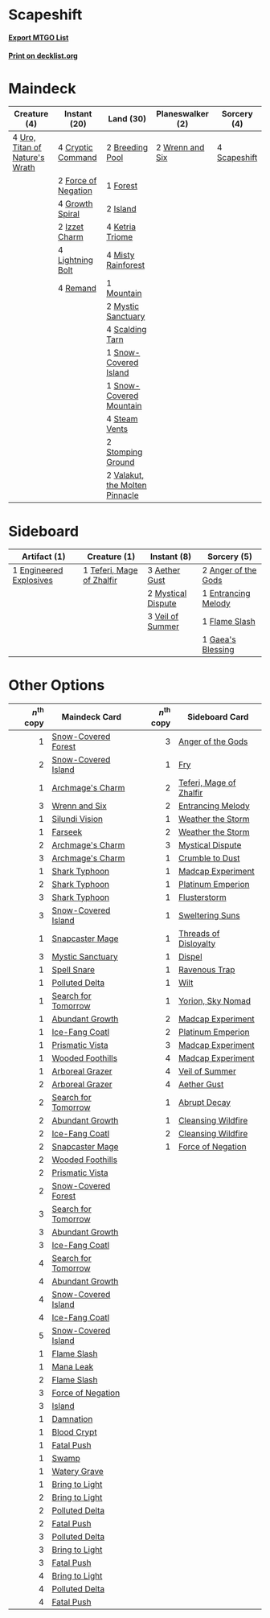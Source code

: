 # Scapeshift

#### [Export MTGO List](../collection/Scapeshift/Scapeshift.txt)
#### [Print on decklist.org](http://decklist.org/?deckmain=2%09Breeding%20Pool%0A4%09Cryptic%20Command%0A2%09Force%20of%20Negation%0A1%09Forest%0A4%09Growth%20Spiral%0A2%09Island%0A2%09Izzet%20Charm%0A4%09Ketria%20Triome%0A4%09Lightning%20Bolt%0A4%09Misty%20Rainforest%0A1%09Mountain%0A2%09Mystic%20Sanctuary%0A4%09Remand%0A4%09Scalding%20Tarn%0A4%09Scapeshift%0A1%09Snow-Covered%20Island%0A1%09Snow-Covered%20Mountain%0A4%09Steam%20Vents%0A2%09Stomping%20Ground%0A4%09Uro,%20Titan%20of%20Nature's%20Wrath%0A2%09Valakut,%20the%20Molten%20Pinnacle%0A2%09Wrenn%20and%20Six&deckside=3%09Aether%20Gust%0A2%09Anger%20of%20the%20Gods%0A1%09Engineered%20Explosives%0A1%09Entrancing%20Melody%0A1%09Flame%20Slash%0A1%09Gaea's%20Blessing%0A2%09Mystical%20Dispute%0A1%09Teferi,%20Mage%20of%20Zhalfir%0A3%09Veil%20of%20Summer)
# Maindeck

|                                              Creature (4)                                               |                                         Instant (20)                                         |                                                Land (30)                                                |                                     Planeswalker (2)                                     |                                      Sorcery (4)                                      |
|---------------------------------------------------------------------------------------------------------|----------------------------------------------------------------------------------------------|---------------------------------------------------------------------------------------------------------|------------------------------------------------------------------------------------------|---------------------------------------------------------------------------------------|
|4 [Uro, Titan of Nature's Wrath](http://gatherer.wizards.com/Pages/Card/Details.aspx?multiverseid=476480)|4 [Cryptic Command](http://gatherer.wizards.com/Pages/Card/Details.aspx?multiverseid=438614)  |2 [Breeding Pool](http://gatherer.wizards.com/Pages/Card/Details.aspx?multiverseid=97088)                |2 [Wrenn and Six](http://gatherer.wizards.com/Pages/Card/Details.aspx?multiverseid=464166)|4 [Scapeshift](http://gatherer.wizards.com/Pages/Card/Details.aspx?multiverseid=447337)|
|                                                                                                         |2 [Force of Negation](http://gatherer.wizards.com/Pages/Card/Details.aspx?multiverseid=464001)|1 [Forest](http://gatherer.wizards.com/Pages/Card/Details.aspx?multiverseid=439860)                      |                                                                                          |                                                                                       |
|                                                                                                         |4 [Growth Spiral](http://gatherer.wizards.com/Pages/Card/Details.aspx?multiverseid=457322)    |2 [Island](http://gatherer.wizards.com/Pages/Card/Details.aspx?multiverseid=439857)                      |                                                                                          |                                                                                       |
|                                                                                                         |2 [Izzet Charm](http://gatherer.wizards.com/Pages/Card/Details.aspx?multiverseid=338413)      |4 [Ketria Triome](http://gatherer.wizards.com/Pages/Card/Details.aspx?multiverseid=479770)               |                                                                                          |                                                                                       |
|                                                                                                         |4 [Lightning Bolt](http://gatherer.wizards.com/Pages/Card/Details.aspx?multiverseid=806)      |4 [Misty Rainforest](http://gatherer.wizards.com/Pages/Card/Details.aspx?multiverseid=405102)            |                                                                                          |                                                                                       |
|                                                                                                         |4 [Remand](http://gatherer.wizards.com/Pages/Card/Details.aspx?multiverseid=380255)           |1 [Mountain](http://gatherer.wizards.com/Pages/Card/Details.aspx?multiverseid=439859)                    |                                                                                          |                                                                                       |
|                                                                                                         |                                                                                              |2 [Mystic Sanctuary](http://gatherer.wizards.com/Pages/Card/Details.aspx?multiverseid=473209)            |                                                                                          |                                                                                       |
|                                                                                                         |                                                                                              |4 [Scalding Tarn](http://gatherer.wizards.com/Pages/Card/Details.aspx?multiverseid=405107)               |                                                                                          |                                                                                       |
|                                                                                                         |                                                                                              |1 [Snow-Covered Island](http://gatherer.wizards.com/Pages/Card/Details.aspx?multiverseid=121130)         |                                                                                          |                                                                                       |
|                                                                                                         |                                                                                              |1 [Snow-Covered Mountain](http://gatherer.wizards.com/Pages/Card/Details.aspx?multiverseid=121233)       |                                                                                          |                                                                                       |
|                                                                                                         |                                                                                              |4 [Steam Vents](http://gatherer.wizards.com/Pages/Card/Details.aspx?multiverseid=405109)                 |                                                                                          |                                                                                       |
|                                                                                                         |                                                                                              |2 [Stomping Ground](http://gatherer.wizards.com/Pages/Card/Details.aspx?multiverseid=405110)             |                                                                                          |                                                                                       |
|                                                                                                         |                                                                                              |2 [Valakut, the Molten Pinnacle](http://gatherer.wizards.com/Pages/Card/Details.aspx?multiverseid=190400)|                                                                                          |                                                                                       |


# Sideboard

|                                          Artifact (1)                                           |                                            Creature (1)                                            |                                         Instant (8)                                         |                                         Sorcery (5)                                          |
|-------------------------------------------------------------------------------------------------|----------------------------------------------------------------------------------------------------|---------------------------------------------------------------------------------------------|----------------------------------------------------------------------------------------------|
|1 [Engineered Explosives](http://gatherer.wizards.com/Pages/Card/Details.aspx?multiverseid=50139)|1 [Teferi, Mage of Zhalfir](http://gatherer.wizards.com/Pages/Card/Details.aspx?multiverseid=438641)|3 [Aether Gust](http://gatherer.wizards.com/Pages/Card/Details.aspx?multiverseid=466796)     |2 [Anger of the Gods](http://gatherer.wizards.com/Pages/Card/Details.aspx?multiverseid=438682)|
|                                                                                                 |                                                                                                    |2 [Mystical Dispute](http://gatherer.wizards.com/Pages/Card/Details.aspx?multiverseid=473020)|1 [Entrancing Melody](http://gatherer.wizards.com/Pages/Card/Details.aspx?multiverseid=435207)|
|                                                                                                 |                                                                                                    |3 [Veil of Summer](http://gatherer.wizards.com/Pages/Card/Details.aspx?multiverseid=466952)  |1 [Flame Slash](http://gatherer.wizards.com/Pages/Card/Details.aspx?multiverseid=416914)      |
|                                                                                                 |                                                                                                    |                                                                                             |1 [Gaea's Blessing](http://gatherer.wizards.com/Pages/Card/Details.aspx?multiverseid=417433)  |


# Other Options

|*n*<sup>th</sup> copy|                                        Maindeck Card                                         |*n*<sup>th</sup> copy|                                          Sideboard Card                                          |
|--------------------:|----------------------------------------------------------------------------------------------|--------------------:|--------------------------------------------------------------------------------------------------|
|                    1|[Snow-Covered Forest](http://gatherer.wizards.com/Pages/Card/Details.aspx?multiverseid=121192)|                    3|[Anger of the Gods](http://gatherer.wizards.com/Pages/Card/Details.aspx?multiverseid=438682)      |
|                    2|[Snow-Covered Island](http://gatherer.wizards.com/Pages/Card/Details.aspx?multiverseid=121130)|                    1|[Fry](http://gatherer.wizards.com/Pages/Card/Details.aspx?multiverseid=466894)                    |
|                    1|[Archmage's Charm](http://gatherer.wizards.com/Pages/Card/Details.aspx?multiverseid=463989)   |                    2|[Teferi, Mage of Zhalfir](http://gatherer.wizards.com/Pages/Card/Details.aspx?multiverseid=438641)|
|                    3|[Wrenn and Six](http://gatherer.wizards.com/Pages/Card/Details.aspx?multiverseid=464166)      |                    2|[Entrancing Melody](http://gatherer.wizards.com/Pages/Card/Details.aspx?multiverseid=435207)      |
|                    1|[Silundi Vision](http://gatherer.wizards.com/Pages/Card/Details.aspx?multiverseid=491711)     |                    1|[Weather the Storm](http://gatherer.wizards.com/Pages/Card/Details.aspx?multiverseid=464140)      |
|                    1|[Farseek](http://gatherer.wizards.com/Pages/Card/Details.aspx?multiverseid=420766)            |                    2|[Weather the Storm](http://gatherer.wizards.com/Pages/Card/Details.aspx?multiverseid=464140)      |
|                    2|[Archmage's Charm](http://gatherer.wizards.com/Pages/Card/Details.aspx?multiverseid=463989)   |                    3|[Mystical Dispute](http://gatherer.wizards.com/Pages/Card/Details.aspx?multiverseid=473020)       |
|                    3|[Archmage's Charm](http://gatherer.wizards.com/Pages/Card/Details.aspx?multiverseid=463989)   |                    1|[Crumble to Dust](http://gatherer.wizards.com/Pages/Card/Details.aspx?multiverseid=401850)        |
|                    1|[Shark Typhoon](http://gatherer.wizards.com/Pages/Card/Details.aspx?multiverseid=479587)      |                    1|[Madcap Experiment](http://gatherer.wizards.com/Pages/Card/Details.aspx?multiverseid=417695)      |
|                    2|[Shark Typhoon](http://gatherer.wizards.com/Pages/Card/Details.aspx?multiverseid=479587)      |                    1|[Platinum Emperion](http://gatherer.wizards.com/Pages/Card/Details.aspx?multiverseid=457134)      |
|                    3|[Shark Typhoon](http://gatherer.wizards.com/Pages/Card/Details.aspx?multiverseid=479587)      |                    1|[Flusterstorm](http://gatherer.wizards.com/Pages/Card/Details.aspx?multiverseid=228255)           |
|                    3|[Snow-Covered Island](http://gatherer.wizards.com/Pages/Card/Details.aspx?multiverseid=121130)|                    1|[Sweltering Suns](http://gatherer.wizards.com/Pages/Card/Details.aspx?multiverseid=426851)        |
|                    1|[Snapcaster Mage](http://gatherer.wizards.com/Pages/Card/Details.aspx?multiverseid=227676)    |                    1|[Threads of Disloyalty](http://gatherer.wizards.com/Pages/Card/Details.aspx?multiverseid=74652)   |
|                    3|[Mystic Sanctuary](http://gatherer.wizards.com/Pages/Card/Details.aspx?multiverseid=473209)   |                    1|[Dispel](http://gatherer.wizards.com/Pages/Card/Details.aspx?multiverseid=401858)                 |
|                    1|[Spell Snare](http://gatherer.wizards.com/Pages/Card/Details.aspx?multiverseid=446100)        |                    1|[Ravenous Trap](http://gatherer.wizards.com/Pages/Card/Details.aspx?multiverseid=197537)          |
|                    1|[Polluted Delta](http://gatherer.wizards.com/Pages/Card/Details.aspx?multiverseid=405104)     |                    1|[Wilt](http://gatherer.wizards.com/Pages/Card/Details.aspx?multiverseid=479696)                   |
|                    1|[Search for Tomorrow](http://gatherer.wizards.com/Pages/Card/Details.aspx?multiverseid=205408)|                    1|[Yorion, Sky Nomad](http://gatherer.wizards.com/Pages/Card/Details.aspx?multiverseid=479752)      |
|                    1|[Abundant Growth](http://gatherer.wizards.com/Pages/Card/Details.aspx?multiverseid=240017)    |                    2|[Madcap Experiment](http://gatherer.wizards.com/Pages/Card/Details.aspx?multiverseid=417695)      |
|                    1|[Ice-Fang Coatl](http://gatherer.wizards.com/Pages/Card/Details.aspx?multiverseid=464152)     |                    2|[Platinum Emperion](http://gatherer.wizards.com/Pages/Card/Details.aspx?multiverseid=457134)      |
|                    1|[Prismatic Vista](http://gatherer.wizards.com/Pages/Card/Details.aspx?multiverseid=464193)    |                    3|[Madcap Experiment](http://gatherer.wizards.com/Pages/Card/Details.aspx?multiverseid=417695)      |
|                    1|[Wooded Foothills](http://gatherer.wizards.com/Pages/Card/Details.aspx?multiverseid=405116)   |                    4|[Madcap Experiment](http://gatherer.wizards.com/Pages/Card/Details.aspx?multiverseid=417695)      |
|                    1|[Arboreal Grazer](http://gatherer.wizards.com/Pages/Card/Details.aspx?multiverseid=461076)    |                    4|[Veil of Summer](http://gatherer.wizards.com/Pages/Card/Details.aspx?multiverseid=466952)         |
|                    2|[Arboreal Grazer](http://gatherer.wizards.com/Pages/Card/Details.aspx?multiverseid=461076)    |                    4|[Aether Gust](http://gatherer.wizards.com/Pages/Card/Details.aspx?multiverseid=466796)            |
|                    2|[Search for Tomorrow](http://gatherer.wizards.com/Pages/Card/Details.aspx?multiverseid=205408)|                    1|[Abrupt Decay](http://gatherer.wizards.com/Pages/Card/Details.aspx?multiverseid=456061)           |
|                    2|[Abundant Growth](http://gatherer.wizards.com/Pages/Card/Details.aspx?multiverseid=240017)    |                    1|[Cleansing Wildfire](http://gatherer.wizards.com/Pages/Card/Details.aspx?multiverseid=491777)     |
|                    2|[Ice-Fang Coatl](http://gatherer.wizards.com/Pages/Card/Details.aspx?multiverseid=464152)     |                    2|[Cleansing Wildfire](http://gatherer.wizards.com/Pages/Card/Details.aspx?multiverseid=491777)     |
|                    2|[Snapcaster Mage](http://gatherer.wizards.com/Pages/Card/Details.aspx?multiverseid=227676)    |                    1|[Force of Negation](http://gatherer.wizards.com/Pages/Card/Details.aspx?multiverseid=464001)      |
|                    2|[Wooded Foothills](http://gatherer.wizards.com/Pages/Card/Details.aspx?multiverseid=405116)   |                     |                                                                                                  |
|                    2|[Prismatic Vista](http://gatherer.wizards.com/Pages/Card/Details.aspx?multiverseid=464193)    |                     |                                                                                                  |
|                    2|[Snow-Covered Forest](http://gatherer.wizards.com/Pages/Card/Details.aspx?multiverseid=121192)|                     |                                                                                                  |
|                    3|[Search for Tomorrow](http://gatherer.wizards.com/Pages/Card/Details.aspx?multiverseid=205408)|                     |                                                                                                  |
|                    3|[Abundant Growth](http://gatherer.wizards.com/Pages/Card/Details.aspx?multiverseid=240017)    |                     |                                                                                                  |
|                    3|[Ice-Fang Coatl](http://gatherer.wizards.com/Pages/Card/Details.aspx?multiverseid=464152)     |                     |                                                                                                  |
|                    4|[Search for Tomorrow](http://gatherer.wizards.com/Pages/Card/Details.aspx?multiverseid=205408)|                     |                                                                                                  |
|                    4|[Abundant Growth](http://gatherer.wizards.com/Pages/Card/Details.aspx?multiverseid=240017)    |                     |                                                                                                  |
|                    4|[Snow-Covered Island](http://gatherer.wizards.com/Pages/Card/Details.aspx?multiverseid=121130)|                     |                                                                                                  |
|                    4|[Ice-Fang Coatl](http://gatherer.wizards.com/Pages/Card/Details.aspx?multiverseid=464152)     |                     |                                                                                                  |
|                    5|[Snow-Covered Island](http://gatherer.wizards.com/Pages/Card/Details.aspx?multiverseid=121130)|                     |                                                                                                  |
|                    1|[Flame Slash](http://gatherer.wizards.com/Pages/Card/Details.aspx?multiverseid=416914)        |                     |                                                                                                  |
|                    1|[Mana Leak](http://gatherer.wizards.com/Pages/Card/Details.aspx?multiverseid=45242)           |                     |                                                                                                  |
|                    2|[Flame Slash](http://gatherer.wizards.com/Pages/Card/Details.aspx?multiverseid=416914)        |                     |                                                                                                  |
|                    3|[Force of Negation](http://gatherer.wizards.com/Pages/Card/Details.aspx?multiverseid=464001)  |                     |                                                                                                  |
|                    3|[Island](http://gatherer.wizards.com/Pages/Card/Details.aspx?multiverseid=439857)             |                     |                                                                                                  |
|                    1|[Damnation](http://gatherer.wizards.com/Pages/Card/Details.aspx?multiverseid=425888)          |                     |                                                                                                  |
|                    1|[Blood Crypt](http://gatherer.wizards.com/Pages/Card/Details.aspx?multiverseid=97102)         |                     |                                                                                                  |
|                    1|[Fatal Push](http://gatherer.wizards.com/Pages/Card/Details.aspx?multiverseid=423724)         |                     |                                                                                                  |
|                    1|[Swamp](http://gatherer.wizards.com/Pages/Card/Details.aspx?multiverseid=439858)              |                     |                                                                                                  |
|                    1|[Watery Grave](http://gatherer.wizards.com/Pages/Card/Details.aspx?multiverseid=405114)       |                     |                                                                                                  |
|                    1|[Bring to Light](http://gatherer.wizards.com/Pages/Card/Details.aspx?multiverseid=401831)     |                     |                                                                                                  |
|                    2|[Bring to Light](http://gatherer.wizards.com/Pages/Card/Details.aspx?multiverseid=401831)     |                     |                                                                                                  |
|                    2|[Polluted Delta](http://gatherer.wizards.com/Pages/Card/Details.aspx?multiverseid=405104)     |                     |                                                                                                  |
|                    2|[Fatal Push](http://gatherer.wizards.com/Pages/Card/Details.aspx?multiverseid=423724)         |                     |                                                                                                  |
|                    3|[Polluted Delta](http://gatherer.wizards.com/Pages/Card/Details.aspx?multiverseid=405104)     |                     |                                                                                                  |
|                    3|[Bring to Light](http://gatherer.wizards.com/Pages/Card/Details.aspx?multiverseid=401831)     |                     |                                                                                                  |
|                    3|[Fatal Push](http://gatherer.wizards.com/Pages/Card/Details.aspx?multiverseid=423724)         |                     |                                                                                                  |
|                    4|[Bring to Light](http://gatherer.wizards.com/Pages/Card/Details.aspx?multiverseid=401831)     |                     |                                                                                                  |
|                    4|[Polluted Delta](http://gatherer.wizards.com/Pages/Card/Details.aspx?multiverseid=405104)     |                     |                                                                                                  |
|                    4|[Fatal Push](http://gatherer.wizards.com/Pages/Card/Details.aspx?multiverseid=423724)         |                     |                                                                                                  |

